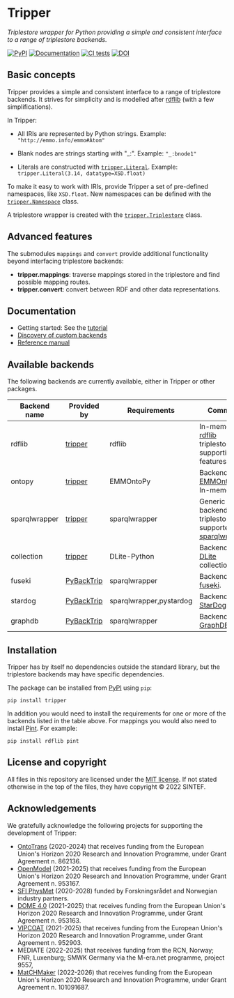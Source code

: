 Tripper
=======
*Triplestore wrapper for Python providing a simple and consistent interface to a range of triplestore backends.*


[![PyPI](https://img.shields.io/pypi/v/tripper?logo=pypi)](https://pypi.org/project/tripper)
[![Documentation](https://img.shields.io/badge/documentation-informational?logo=github)](https://emmc-asbl.github.io/tripper/latest/)
[![CI tests](https://github.com/EMMC-ASBL/tripper/workflows/CI%20-%20Tests/badge.svg)](https://github.com/EMMC-ASBL/tripper/actions/workflows/ci_tests.yml?query=branch%3Amaster)
[![DOI](https://zenodo.org/badge/547162834.svg)](https://zenodo.org/badge/latestdoi/547162834)



Basic concepts
--------------
Tripper provides a simple and consistent interface to a range of triplestore backends.
It strives for simplicity and is modelled after [rdflib] (with a few simplifications).

In Tripper:

* All IRIs are represented by Python strings.
  Example: `"http://emmo.info/emmo#Atom"`

* Blank nodes are strings starting with "_:".
  Example: `"_:bnode1"`

* Literals are constructed with [`tripper.Literal`][Literal].
  Example: `tripper.Literal(3.14, datatype=XSD.float)`

To make it easy to work with IRIs, provide Tripper a set of pre-defined namespaces, like `XSD.float`.
New namespaces can be defined with the [`tripper.Namespace`][Namespace] class.

A triplestore wrapper is created with the [`tripper.Triplestore`][Triplestore] class.


Advanced features
-----------------
The submodules `mappings` and `convert` provide additional functionality beyond interfacing triplestore backends:
- **tripper.mappings**: traverse mappings stored in the triplestore and find possible mapping routes.
- **tripper.convert**: convert between RDF and other data representations.


Documentation
-------------
* Getting started: See the [tutorial](docs/tutorial.md)
* [Discovery of custom backends](docs/backend_discovery.md)
* [Reference manual]


Available backends
------------------
The following backends are currently available, either in Tripper or other packages.

| Backend name  | Provided by  | Requirements            | Comment
| ------------  | ------------ | ----------------------- | -----------------
| rdflib        | [tripper]    | rdflib                  | In-memory [rdflib] triplestore supporting all features.
| ontopy        | [tripper]    | EMMOntoPy               | Backend for [EMMOntoPy]. In-memory.
| sparqlwrapper | [tripper]    | sparqlwrapper           | Generic backend for all triplestores supported by [sparqlwrapper].
| collection    | [tripper]    | DLite-Python            | Backend to a [DLite] collection.
| fuseki        | [PyBackTrip] | sparqlwrapper           | Backend to [fuseki].
| stardog       | [PyBackTrip] | sparqlwrapper,pystardog | Backend to [StarDog].
| graphdb       | [PyBackTrip] | sparqlwrapper           | Backend to [GraphDB].


Installation
------------
Tripper has by itself no dependencies outside the standard library, but the triplestore backends may have specific dependencies.


The package can be installed from [PyPI] using `pip`:

```shell
pip install tripper
```

In addition you would need to install the requirements for one or more of the backends listed in the table above.
For mappings you would also need to install [Pint].
For example:

```shell
pip install rdflib pint
```




License and copyright
---------------------
All files in this repository are licensed under the [MIT license](LICENSE).
If not stated otherwise in the top of the files, they have copyright &copy; 2022
SINTEF.


Acknowledgements
----------------
We gratefully acknowledge the following projects for supporting the development of Tripper:

  - [OntoTrans](https://ontotrans.eu/) (2020-2024) that receives funding from the European Union's Horizon 2020 Research and Innovation Programme, under Grant Agreement n. 862136.
  - [OpenModel](https://www.open-model.eu/) (2021-2025) that receives funding from the European Union's Horizon 2020 Research and Innovation Programme, under Grant Agreement n. 953167.
  - [SFI PhysMet](https://www.ntnu.edu/physmet) (2020-2028) funded by Forskningsrådet and Norwegian industry partners.
  - [DOME 4.0](https://dome40.eu/) (2021-2025) that receives funding from the European Union's Horizon 2020 Research and Innovation Programme, under Grant Agreement n. 953163.
  - [VIPCOAT](https://www.vipcoat.eu/) (2021-2025) that receives funding from the European Union's Horizon 2020 Research and Innovation Programme, under Grant Agreement n. 952903.
  - MEDIATE (2022-2025) that receives funding from the RCN, Norway; FNR, Luxenburg; SMWK Germany via the M-era.net programme, project 9557,
  - [MatCHMaker](https://he-matchmaker.eu/) (2022-2026) that receives funding from the European Union's Horizon 2020 Research and Innovation Programme, under Grant Agreement n. 101091687.



[tripper]: https://emmc-asbl.github.io/tripper/latest/
[rdflib]: https://rdflib.readthedocs.io/en/stable/
[PyPI]: https://pypi.org/project/tripper
[PyBackTrip]: https://github.com/EMMC-ASBL/PyBackTrip/
[Reference manual]: https://emmc-asbl.github.io/tripper/latest/api_reference/triplestore/
[Literal]: https://emmc-asbl.github.io/tripper/latest/api_reference/triplestore/#tripper.triplestore.Literal
[Namespace]: https://emmc-asbl.github.io/tripper/latest/api_reference/triplestore/#tripper.triplestore.Namespace
[Triplestore]: https://emmc-asbl.github.io/tripper/latest/api_reference/triplestore/#tripper.triplestore.Triplestore
[EMMOntoPy]: https://emmo-repo.github.io/EMMOntoPy/stable/
[sparqlwrapper]: https://sparqlwrapper.readthedocs.io/en/latest/
[DLite]: https://sintef.github.io/dlite/
[fuseki]: https://jena.apache.org/documentation/fuseki2/
[StarDog]: https://www.stardog.com/
[GraphDB]: https://www.ontotext.com/products/graphdb/
[Pint]: https://pint.readthedocs.io/en/stable/

